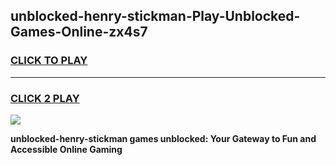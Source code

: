 
## unblocked-henry-stickman-Play-Unblocked-Games-Online-zx4s7
<h3>
<a href="https://premium76.site?title=unblocked-henry-stickman&ref=25A">CLICK TO PLAY</a></h3>
<hr>

<h3>
<a href="https://premium76.site?title=unblocked-henry-stickman&ref=25A">CLICK 2 PLAY</a>
  
</h3>

<a href="https://premium76.site?title=unblocked-henry-stickman&ref=25A"><img src="https://clearcache.store/games.png"></a>


**unblocked-henry-stickman games unblocked: Your Gateway to Fun and Accessible Online Gaming**
